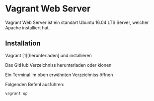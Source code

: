 # Vagrant Web Server
Vagrant Web Server ist ein standart Ubuntu 16.04 LTS Server, welcher Apache installiert hat.
## Installation
[1]: https://www.vagrantup.com/
Vagrant [1][herunterladen] </a> und installieren</p>
<p>Das GitHub Verzeichniss herunterladen oder klonen</p>
<p>Ein Terminal im oben erwähnten Verzeichniss öffnen</p>
<p>Folgenden Befehl ausführen:</p>
<pre><code>vagrant up
</code></pre>
 
<!--stackedit_data:
eyJoaXN0b3J5IjpbNDY0ODMyNTY2XX0=
-->